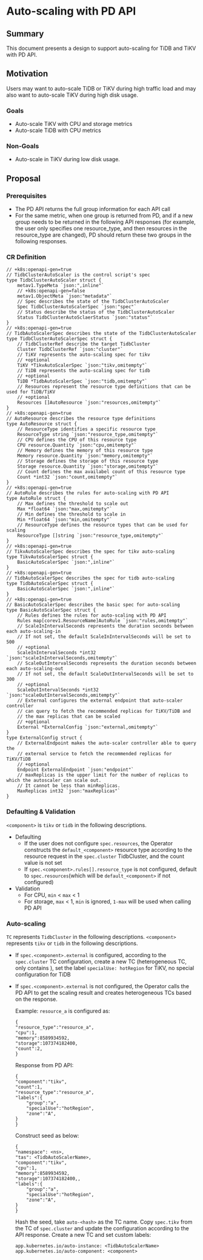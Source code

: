 # Auto-scaling with PD API

## Summary

This document presents a design to support auto-scaling for TiDB and TiKV with PD API.

## Motivation

Users may want to auto-scale TiDB or TiKV during high traffic load and may also want to auto-scale TiKV during high disk usage.

### Goals

* Auto-scale TiKV with CPU and storage metrics
* Auto-scale TiDB with CPU metrics

### Non-Goals

* Auto-scale in TiKV during low disk usage.

## Proposal

### Prerequisites

* The PD API returns the full group information for each API call
* For the same metric, when one group is returned from PD, and if a new group needs to be returned in the following API responses (for example, the user only specifies one resource_type, and then resources in the resource_type are changed), PD should return these two groups in the following responses.

### CR Definition

```
// +k8s:openapi-gen=true
// TidbClusterAutoScaler is the control script's spec
type TidbClusterAutoScaler struct {
    metav1.TypeMeta `json:",inline"`
    // +k8s:openapi-gen=false
    metav1.ObjectMeta `json:"metadata"`
    // Spec describes the state of the TidbClusterAutoScaler
    Spec TidbClusterAutoScalerSpec `json:"spec"`
    // Status describe the status of the TidbClusterAutoScaler
    Status TidbClusterAutoSclaerStatus `json:"status"`
}
// +k8s:openapi-gen=true
// TidbAutoScalerSpec describes the state of the TidbClusterAutoScaler
type TidbClusterAutoScalerSpec struct {
    // TidbClusterRef describe the target TidbCluster
    Cluster TidbClusterRef `json:"cluster"`
    // TiKV represents the auto-scaling spec for tikv
    // +optional
    TiKV *TikvAutoScalerSpec `json:"tikv,omitempty"`
    // TiDB represents the auto-scaling spec for tidb
    // +optional
    TiDB *TidbAutoScalerSpec `json:"tidb,omitempty"`
    // Resources represent the resource type definitions that can be used for TiDB/TiKV
    // +optional
    Resources []AutoResource `json:"resources,omitempty"`
}
// +k8s:openapi-gen=true
// AutoResource describes the resource type definitions
type AutoResource struct {
    // ResourceType identifies a specific resource type
    ResourceType string `json:"resource_type,omitempty"`
    // CPU defines the CPU of this resource type
    CPU resource.Quantity `json:"cpu,omitempty"`
    // Memory defines the memory of this resource type
    Memory resource.Quantity `json:"memory,omitempty"`
    // Storage defines the storage of this resource type
    Storage resource.Quantity `json:"storage,omitempty"`
    // Count defines the max availabel count of this resource type
    Count *int32 `json:"count,omitempty"`
}
// +k8s:openapi-gen=true
// AutoRule describes the rules for auto-scaling with PD API
type AutoRule struct {
    // Max defines the threshold to scale out
    Max *float64 `json:"max,omitempty"`
    // Min defines the threshold to scale in
    Min *float64 `json:"min,omitempty"`
    // ResourceType defines the resource types that can be used for scaling
    ResourceType []string `json:"resource_type,omitempty"`
}
// +k8s:openapi-gen=true
// TikvAutoScalerSpec describes the spec for tikv auto-scaling
type TikvAutoScalerSpec struct {
    BasicAutoScalerSpec `json:",inline"`
}
// +k8s:openapi-gen=true
// TidbAutoScalerSpec describes the spec for tidb auto-scaling
type TidbAutoScalerSpec struct {
    BasicAutoScalerSpec `json:",inline"`
}
// +k8s:openapi-gen=true
// BasicAutoScalerSpec describes the basic spec for auto-scaling
type BasicAutoScalerSpec struct {
    // Rules defines the rules for auto-scaling with PD API
    Rules map[corev1.ResourceName]AutoRule `json:"rules,omitempty"`
    // ScaleInIntervalSeconds represents the duration seconds between each auto-scaling-in
    // If not set, the default ScaleInIntervalSeconds will be set to 500
    // +optional
    ScaleInIntervalSeconds *int32 `json:"scaleInIntervalSeconds,omitempty"`
    // ScaleOutIntervalSeconds represents the duration seconds between each auto-scaling-out
    // If not set, the default ScaleOutIntervalSeconds will be set to 300
    // +optional
    ScaleOutIntervalSeconds *int32 `json:"scaleOutIntervalSeconds,omitempty"`
    // External configures the external endpoint that auto-scaler controller
    // can query to fetch the recommended replicas for TiKV/TiDB and
    // the max replicas that can be scaled
    // +optional
    External *ExternalConfig `json:"external,omitempty"`
}
type ExternalConfig struct {
    // ExternalEndpoint makes the auto-scaler controller able to query the
    // external service to fetch the recommended replicas for TiKV/TiDB
    // +optional
    Endpoint ExternalEndpoint `json:"endpoint"`
    // maxReplicas is the upper limit for the number of replicas to which the autoscaler can scale out.
    // It cannot be less than minReplicas.
    MaxReplicas int32 `json:"maxReplicas"`
}
```
### Defaulting & Validation

`<component>` is `tikv` or `tidb` in the following descriptions.

* Defaulting
  * If the user does not configure `spec.resources`, the Operator constructs the `default_<component>` resource type according to the resource request in the `spec.cluster` TidbCluster, and the count value is not set
  * If `spec.<component>.rules[].resource_type` is not configured, default to `spec.resources`(which will be `default_<component>` if not configured)
* Validation
  * For CPU, `min` < `max` < 1
  * For storage, `max` < 1, `min` is ignored, `1-max` will be used when calling PD API

### Auto-scaling

`TC` represents `TidbCluster` in the following descriptions.
`<component>` represents `tikv` or `tidb` in the following descriptions.

* If `spec.<component>.external` is configured, according to the `spec.cluster` TC configuration, create a new TC (heterogeneous TC, only contains <component>), set the label `specialUse: hotRegion` for TiKV, no special configuration for TiDB
* If `spec.<component>.external` is not configured, the Operator calls the PD API to get the scaling result and creates heterogeneous TCs based on the response.

    Example:
    `resource_a` is configured as:

    ```
    {
    "resource_type":"resource_a",
    "cpu":1,
    "memory":8589934592,
    "storage":107374182400,
    "count":2,
    }
    ```

    Response from PD API:

    ```
    {
    "component":"tikv",
    "count":1,
    "resource_type":"resource_a", 
    "labels":{
        "group":"a",
        "specialUse":"hotRegion",
        "zone":"A",
    }
    }
    ```

    Construct seed as below:

    ```
    {
    "namespace": <ns>,        
    "tas": <TidbAutoScalerName>,               
    "component":"tikv",
    "cpu":1,
    "memory":8589934592,
    "storage":107374182400,, 
    "labels":{
        "group":"a",
        "specialUse":"hotRegion",
        "zone":"A",
    }
    }
    ```

    Hash the seed, take `auto-<hash>` as the TC name.
    Copy `spec.tikv` from the TC of `spec.cluster` and update the configuration according to the API response.
    Create a new TC and set custom labels:

    ```
    app.kubernetes.io/auto-instance: <TidbAutoScalerName>
    app.kubernetes.io/auto-component: <component>
    ```
